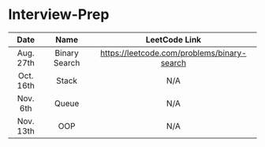 # Interview-Prep

|     Date    |      Name     |                LeetCode Link                |
|:-----------:|:-------------:|:-------------------------------------------:|
| Aug. 27th   | Binary Search | https://leetcode.com/problems/binary-search |
| Oct. 16th   | Stack         | N/A                                         |
| Nov. 6th    | Queue         | N/A                                         |
| Nov. 13th   | OOP           | N/A                                         |